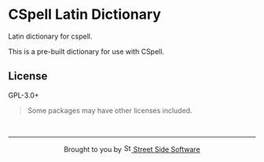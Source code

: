 # CSpell Latin Dictionary

Latin dictionary for cspell.

This is a pre-built dictionary for use with CSpell.

<!--- @@inject: ../../static/requirements.md --->

<!--- @@inject: ./static/install.md --->

<!--- @@inject: ../../static/contributing.md --->

## License

GPL-3.0+

> Some packages may have other licenses included.

<!--- @@inject: ../../static/footer.md --->

<br/>

---

<p align="center">
Brought to you by <a href="https://streetsidesoftware.com" title="Street Side Software">
<img width="16" alt="Street Side Software Logo" src="https://i.imgur.com/CyduuVY.png" /> Street Side Software
</a>
</p>

<!--- @@inject-end: ../../static/footer.md --->
